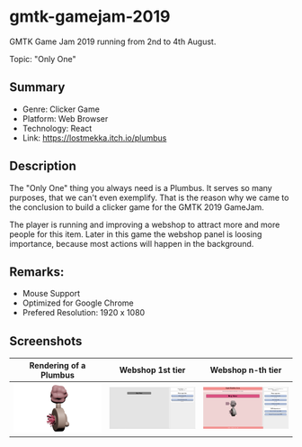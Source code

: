 # gmtk-gamejam-2019
GMTK Game Jam 2019 running from 2nd to 4th August.

Topic: "Only One"

## Summary

- Genre: Clicker Game 
- Platform: Web Browser
- Technology: React
- Link: https://lostmekka.itch.io/plumbus

## Description

The "Only One" thing you always need is a Plumbus. It serves so many purposes, that we can't even exemplify. That is the reason why we came to the conclusion to build a clicker game for the GMTK 2019 GameJam.

The player is running and improving a webshop to attract more and more people for this item. Later in this game the webshop panel is loosing importance, because most actions will happen in the background.

## Remarks:

- Mouse Support
- Optimized for Google Chrome
- Prefered Resolution: 1920  x 1080

## Screenshots

| Rendering of a Plumbus | Webshop 1st tier | Webshop n-th tier |
|-------------------|---------------------|--------------------------|
| ![Rendering of our main project](./resources/plumbus_002.png) | ![Primitive webshop](./resources/webshop_1.PNG) | ![More complex webshop](./resources/webshop_2.PNG) |

